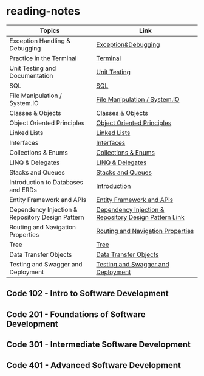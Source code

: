 # reading-notes

| Topics  | Link |
| ------------- | ------------- |
| Exception Handling & Debugging  | [Exception&Debugging](Debugging.md)  |
| Practice in the Terminal  |  [Terminal](index.md)  |
| Unit Testing and Documentation  |  [Unit Testing](Notes/unittest.md)  |
| SQL  |  [SQL](Notes/photo.md)  |
| File Manipulation / System.IO  |  [File Manipulation / System.IO](Notes/FileManipulation&SystemIO.md)  |
| Classes & Objects  |  [Classes & Objects](Notes/C&O.md)  |
| Object Oriented Principles  |  [Object Oriented Principles](Notes/OOP.md)  |
| Linked Lists  |  [Linked Lists](Notes/LinkedLists.md)  |
| Interfaces  |  [Interfaces](Notes/Interfaces.md)  |
| Collections & Enums  |  [Collections & Enums](Notes/C&E.md)  |
| LINQ & Delegates  |  [LINQ & Delegates](Notes/L&D.md)  |
| Stacks and Queues  |  [Stacks and Queues](Notes/S&Q.md)  |
| Introduction to Databases and ERDs  |  [Introduction](Notes/D&E.md)  |
| Entity Framework and APIs  |  [Entity Framework and APIs](Notes/EFW&API.md)  |
| Dependency Injection & Repository Design Pattern  |  [Dependency Injection & Repository Design Pattern Link](Notes/DIandRDP.md)  |
| Routing and Navigation Properties  |  [Routing and Navigation Properties](Notes/RANP.md)  |
| Tree  |  [Tree](Notes/Tree.md)  |
| Data Transfer Objects  |  [Data Transfer Objects](Notes/L16.md)  |
| Testing and Swagger and Deployment  |  [Testing and Swagger and Deployment](Notes/L17.md)  |




## Code 102 - Intro to Software Development
## Code 201 - Foundations of Software Development
## Code 301 - Intermediate Software Development
## Code 401 - Advanced Software Development
